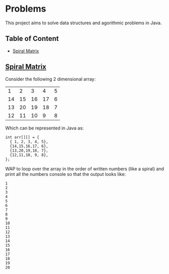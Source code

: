 # Problems
This project aims to solve data structures and agorithmic problems in Java.

## Table of Content
- [Spiral Matrix]()

## [Spiral Matrix](https://github.com/codingkapoor/solve-for-x/blob/master/java/problems/src/main/java/com/codingkapoor/problemsolving/SpiralMatrix.java)

Consider the following 2 dimensional array: 

<table>
<tr>
    <td>1</td>
    <td>2</td>
    <td>3</td>
    <td>4</td>
    <td>5</td>
</tr>
<tr>
    <td>14</td>
    <td>15</td>
    <td>16</td>
    <td>17</td>
    <td>6</td>
</tr>
<tr>
    <td>13</td>
    <td>20</td>
    <td>19</td>
    <td>18</td>
    <td>7</td>
</tr>
<tr>
    <td>12</td>
    <td>11</td>
    <td>10</td>
    <td>9</td>
    <td>8</td>
</tr>
</table>

 
Which can be represented in Java as: 
 
```
int arr[][] = { 
  { 1, 2, 3, 4, 5}, 
  {14,15,16,17, 6}, 
  {13,20,19,18, 7}, 
  {12,11,10, 9, 8}, 
}; 
```
 
WAP to loop over the array in the order of written numbers (like a spiral) and print all the numbers console so that the output looks like: 
 
```
1 
2 
3 
4 
5 
6 
7 
8 
9 
10 
11 
12 
13 
14 
15 
16 
17 
18 
19 
20 
```
